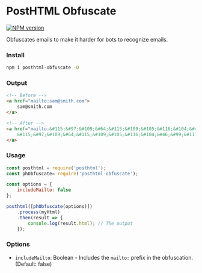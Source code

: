 # PostHTML Obfuscate

[![NPM version](https://img.shields.io/npm/v/posthtml-obfuscate.svg?style=flat-square)](https://www.npmjs.com/package/posthtml-obfuscate)

Obfuscates emails to make it harder for bots to recognize emails.

### Install
```sh
npm i posthtml-obfuscate -D
```

### Output
```html
<!-- Before -->
<a href="mailto:sam@smith.com">
	sam@smith.com
</a>

<!-- After -->
<a href="mailto:&#115;&#97;&#109;&#64;&#115;&#109;&#105;&#116;&#104;&#46;&#99;&#111;&#109;">
	&#115;&#97;&#109;&#64;&#115;&#109;&#105;&#116;&#104;&#46;&#99;&#111;&#109;
</a>
```

### Usage
```js
const posthtml = require('posthtml');
const phObfuscate= require('posthtml-obfuscate');

const options = {
	includeMailto: false
};

posthtml([phObfuscate(options)])
	.process(myHtml)
	.then(result => {
		console.log(result.html); // The output
	});
```

### Options
- `includeMailto`: Boolean - Includes the `mailto:` prefix in the obfuscation. (Default: false)

